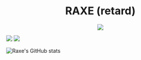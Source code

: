 <h1 align="center">RAXE (retard)</h1>
<div align="center">
    <a href="https://discord.com/users/959545627207942265" title="Discord Profile"><img src="https://lanyard.cnrad.dev/api/959545627207942265"></a>
</div>

  <a href="https://discord.gg/2017"><img src="https://img.shields.io/badge/Shady%202017%20-006400.svg?&style=for-the-badge&logo=discord&logoColor=white"></a>
  <a href="https://discord.com/users/959545627207942265"><img src="https://img.shields.io/badge/Raxe%20-808080.svg?&style=for-the-badge&logo=discord&logoColor=white"></a>
   

![Raxe's GitHub stats](https://github-readme-stats.vercel.app/api?username=raxecimm&show_icons=true&theme=merko&border_color=39ff14)
